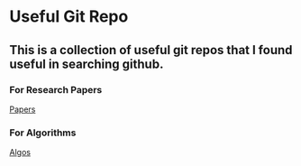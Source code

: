# Useful Git Repo

## This is a collection of useful git repos that I found useful in searching github.

### For Research Papers

[Papers](https://github.com/papers-we-love/papers-we-love)

### For Algorithms

[Algos](https://github.com/tayllan/awesome-algorithms)
